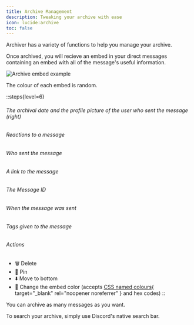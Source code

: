 ```yaml
---
title: Archive Management
description: Tweaking your archive with ease
icon: lucide:archive
toc: false
---
```


Archiver has a variety of functions to help you manage your archive.

Once archived, you will recieve an embed in your direct messages containing an embed with all of the message's useful information.

![Archive embed example](/assets/img/embed.png)
<figcaption>The colour of each embed is random.</figcaption>

::steps{level=6}
 ###### The archival date and the profile picture of the user who sent the message (right)
 ###### Reactions to a message
 ###### Who sent the message
 ###### A link to the message
 ###### The Message ID
 ###### When the message was sent
 ###### Tags given to the message
 ###### Actions
 -  🗑️ Delete
 -  📌 Pin
 -  ⬇️ Move to bottom
 -  🎨 Change the embed color (accepts [CSS named colours](https://www.w3.org/TR/css-color-4/#named-colors){ target="_blank" rel="noopener noreferrer" } and hex codes)
::

You can archive as many messages as you want.

To search your archive, simply use Discord's native search bar.